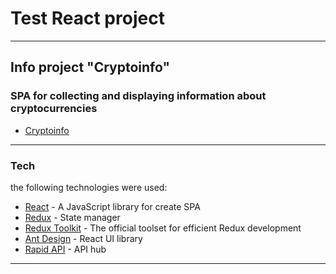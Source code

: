 # Test React project
---
## Info project **"Cryptoinfo"**

### SPA for collecting and displaying information about cryptocurrencies
- [Cryptoinfo](#)
---
### Tech
the following technologies were used:

- [React](https://reactjs.org/) -  A JavaScript library for create SPA
- [Redux](https://redux.js.org/) - State manager
- [Redux Toolkit](https://redux-toolkit.js.org/) - The official toolset for efficient Redux development
- [Ant Design](https://mui.com) - React UI library
- [Rapid API](https://rapidapi.com) - API hub
---

